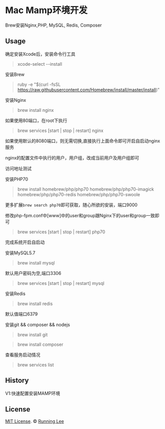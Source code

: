 # Mac Mamp环境开发

Brew安装Nginx,PHP, MySQL, Redis, Composer

## Usage

确定安装Xcode后，安装命令行工具

> xcode-select --install

安装Brew

> ruby -e "$(curl -fsSL https://raw.githubusercontent.com/Homebrew/install/master/install)"

安装Nginx

> brew install nginx

如果使用80端口，在root下执行

> brew services [start | stop | restart] nginx

如果使用默认的8080端口，则无需切换,直接执行上面命令即可开启自启动nginx服务

nginx的配置文件中执行的用户，用户组，改成当前用户及用户组即可

访问地址测试

安装PHP70

> brew install homebrew/php/php70 homebrew/php/php70-imagick homebrew/php/php70-redis homebrew/php/php70-swoole

更多扩展```brew search php70```即可获取，随心所欲的安装，端口9000

修改php-fpm.conf中[www]中的user和group跟Nginx下的user和group一致即可

> brew services [start | stop | restart] php70

完成系统开启自启动

安装MySQL5.7

> brew install mysql

默认用户密码为空,端口3306

> brew services [start | stop | restart] mysql

安装Redis

>brew install redis

默认值端口6379

安装git && composer && nodejs

>brew install git

>brew install composer

查看服务启动情况

>brew services list




## History

V1:快速配置安装MAMP环境



## License

[MIT License](https://opensource.org/licenses/mit-license.html). ©  [Running Lee](mailto:lihui870920@gmail.com)